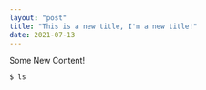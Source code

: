 ```yaml
---
layout: "post"
title: "This is a new title, I'm a new title!"
date: 2021-07-13
---
```


Some New Content!

```
$ ls
```
